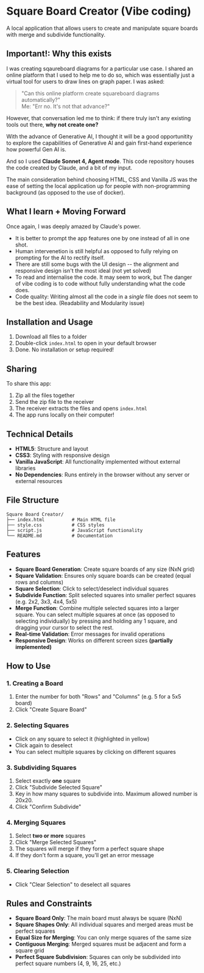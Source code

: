 # Square Board Creator (Vibe coding)

A local application that allows users to create and manipulate square boards with merge and subdivide functionality. <br>


## Important!: Why this exists
I was creating sqaureboard diagrams for a particular use case. I shared an online platform that I used to help me to do so, which was essentially just a virtual tool for users to draw lines on graph paper. I was asked: <br>


> "Can this online platform create squareboard diagrams automatically?" <br>
> Me: "Err no. It's not that advance?" <br>

However, that conversation led me to think: if there truly isn't any existing tools out there, **why not create one?**<br>

With the advance of Generative AI, I thought it will be a good opportunitity to explore the capabilities of Generative AI and gain first-hand experience how powerful Gen AI is. <br>

And so I used **Claude Sonnet 4, Agent mode**. This code repository houses the code created by Claude, and a bit of my input. 

The main consideration behind choosing HTML, CSS and Vanilla JS was the ease of setting the local application up for people with non-programming background (as opposed to the use of docker).  

## What I learn + Moving Forward
Once again, I was deeply amazed by Claude's power.
- It is better to prompt the app features one by one instead of all in one shot.
- Human intervenetion is still helpful as opposed to fully relying on prompting for the AI to rectify itself.
- There are still some bugs with the UI design -- the alignment and responsive design isn't the most ideal (not yet solved)
- To read and internalise the code. It may seem to work, but The danger of vibe coding is to code without fully understanding what the code does. 
- Code quality: Writing almost all the code in a _single_ file does not seem to be the best idea. (Readability and Modularity issue)


## Installation and Usage

1. Download all files to a folder
2. Double-click `index.html` to open in your default browser
3. Done. No installation or setup required!

## Sharing

To share this app:
1. Zip all the files together
2. Send the zip file to the receiver
3. The receiver extracts the files and opens `index.html`
4. The app runs locally on their computer!

## Technical Details

- **HTML5**: Structure and layout
- **CSS3**: Styling with responsive design
- **Vanilla JavaScript**: All functionality implemented without external libraries
- **No Dependencies**: Runs entirely in the browser without any server or external resources

## File Structure

```
Square Board Creator/
├── index.html          # Main HTML file
├── style.css           # CSS styles
├── script.js           # JavaScript functionality
└── README.md           # Documentation
```


## Features

- **Square Board Generation**: Create square boards of any size (NxN grid)
- **Square Validation**: Ensures only square boards can be created (equal rows and columns)
- **Square Selection**: Click to select/deselect individual squares
- **Subdivide Function**: Split selected squares into smaller perfect squares (e.g. 2x2, 3x3, 4x4, 5x5)
- **Merge Function**: Combine multiple selected squares into a larger square. You can select multiple squares at once (as opposed to selecting individually) by pressing and holding any 1 square, and dragging your cursor to select the rest.
- **Real-time Validation**: Error messages for invalid operations
- **Responsive Design**: Works on different screen sizes **(partially implemented)**

## How to Use

### 1. Creating a Board
1. Enter the number for both "Rows" and "Columns" (e.g. 5 for a 5x5 board)
2. Click "Create Square Board"

### 2. Selecting Squares
- Click on any square to select it (highlighted in yellow)
- Click again to deselect
- You can select multiple squares by clicking on different squares

### 3. Subdividing Squares
1. Select exactly **one** square
2. Click "Subdivide Selected Square"
3. Key in how many squares to subdivide into. Maximum allowed number is 20x20.
4. Click "Confirm Subdivide"

### 4. Merging Squares
1. Select **two or more** squares
2. Click "Merge Selected Squares"
3. The squares will merge if they form a perfect square shape
4. If they don't form a square, you'll get an error message

### 5. Clearing Selection
- Click "Clear Selection" to deselect all squares

## Rules and Constraints

- **Square Board Only**: The main board must always be square (NxN)
- **Square Shapes Only**: All individual squares and merged areas must be perfect squares
- **Equal Size for Merging**: You can only merge squares of the same size
- **Contiguous Merging**: Merged squares must be adjacent and form a square grid
- **Perfect Square Subdivision**: Squares can only be subdivided into perfect square numbers (4, 9, 16, 25, etc.)

